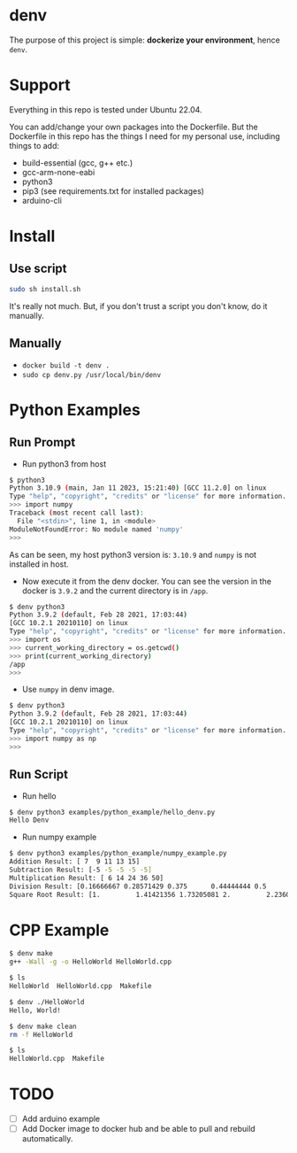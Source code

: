 # denv
The purpose of this project is simple: **dockerize your environment**, hence `denv`.


# Support
Everything in this repo is tested under Ubuntu 22.04.

You can add/change your own packages into the Dockerfile. But the Dockerfile in this repo has the things I need for my personal use, including things to add:

- build-essential (gcc, g++ etc.)
- gcc-arm-none-eabi
- python3
- pip3 (see requirements.txt for installed packages)
- arduino-cli


# Install
## Use script
```sh
sudo sh install.sh
```
It's really not much. But, if you don't trust a script you don't know, do it manually.


## Manually
- `docker build -t denv .`
- `sudo cp denv.py /usr/local/bin/denv`



# Python Examples
## Run Prompt
- Run python3 from host
```sh
$ python3
Python 3.10.9 (main, Jan 11 2023, 15:21:40) [GCC 11.2.0] on linux
Type "help", "copyright", "credits" or "license" for more information.
>>> import numpy
Traceback (most recent call last):
  File "<stdin>", line 1, in <module>
ModuleNotFoundError: No module named 'numpy'
>>> 
```
As can be seen, my host python3 version is: `3.10.9` and `numpy` is not installed in host.


- Now execute it from the denv docker. You can see the version in the docker is `3.9.2` and the current directory is in `/app`.  
```sh
$ denv python3 
Python 3.9.2 (default, Feb 28 2021, 17:03:44) 
[GCC 10.2.1 20210110] on linux
Type "help", "copyright", "credits" or "license" for more information.
>>> import os
>>> current_working_directory = os.getcwd()
>>> print(current_working_directory)
/app
>>> 
```

- Use `numpy` in denv image.
```sh
$ denv python3
Python 3.9.2 (default, Feb 28 2021, 17:03:44) 
[GCC 10.2.1 20210110] on linux
Type "help", "copyright", "credits" or "license" for more information.
>>> import numpy as np
>>> 
```

## Run Script
- Run hello
```sh
$ denv python3 examples/python_example/hello_denv.py
Hello Denv
```

- Run numpy example
```sh
$ denv python3 examples/python_example/numpy_example.py 
Addition Result: [ 7  9 11 13 15]
Subtraction Result: [-5 -5 -5 -5 -5]
Multiplication Result: [ 6 14 24 36 50]
Division Result: [0.16666667 0.28571429 0.375      0.44444444 0.5       ]
Square Root Result: [1.         1.41421356 1.73205081 2.         2.23606798]

```


# CPP Example
```sh
$ denv make
g++ -Wall -g -o HelloWorld HelloWorld.cpp

$ ls
HelloWorld  HelloWorld.cpp  Makefile

$ denv ./HelloWorld
Hello, World!

$ denv make clean
rm -f HelloWorld

$ ls
HelloWorld.cpp  Makefile

```

# TODO
- [ ] Add arduino example
- [ ] Add Docker image to docker hub and be able to pull and rebuild automatically.